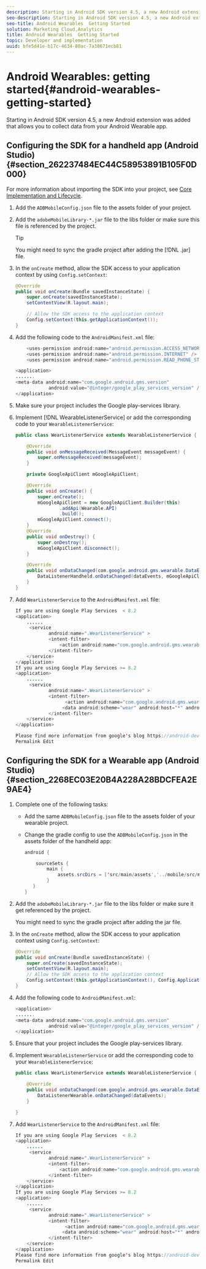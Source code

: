 ```yaml
---
description: Starting in Android SDK version 4.5, a new Android extension was added that allows you to collect data from your Android Wearable app.
seo-description: Starting in Android SDK version 4.5, a new Android extension was added that allows you to collect data from your Android Wearable app.
seo-title: Android Wearables  Getting Started
solution: Marketing Cloud,Analytics
title: Android Wearables  Getting Started
topic: Developer and implementation
uuid: bfe5d41e-b17c-4634-80ac-7a38671ecb81
---
```


# Android Wearables: getting started{#android-wearables-getting-started}

Starting in Android SDK version 4.5, a new Android extension was added that allows you to collect data from your Android Wearable app.

## Configuring the SDK for a handheld app (Android Studio) {#section_262237484EC44C58953891B105F0D000}

For more information about importing the SDK into your project, see [Core Implementation and Lifecycle](/help/android/getting-started/dev-qs.md).

1. Add the `ADBMobileConfig.json` file to the assets folder of your project. 
1. Add the `adobeMobileLibrary-*.jar` file to the libs folder or make sure this file is referenced by the project.

   >[!TIP]
   >
   >You might need to sync the gradle project after adding the [!DNL .jar] file.

1. In the `onCreate` method, allow the SDK access to your application context by using `Config.setContext`: 

   ```java
   @Override 
   public void onCreate(Bundle savedInstanceState) { 
       super.onCreate(savedInstanceState); 
       setContentView(R.layout.main); 

       // Allow the SDK access to the application context 
       Config.setContext(this.getApplicationContext()); 
   }
   ```

1. Add the following code to the `AndroidManifest.xml` file: 

   ```java
       <uses-permission android:name="android.permission.ACCESS_NETWORK_STATE" /> 
       <uses-permission android:name="android.permission.INTERNET" /> 
       <uses-permission android:name="android.permission.READ_PHONE_STATE" /> 

   <application> 
   ....... 
   <meta-data android:name="com.google.android.gms.version" 
               android:value="@integer/google_play_services_version" /> 
   </application>
   ```

1. Make sure your project includes the Google play-services library. 
1. Implement [!DNL WearableListenerService] or add the corresponding code to your `WearableListenerService`: 

   ```java
   public class WearListenerService extends WearableListenerService { 

       @Override 
       public void onMessageReceived(MessageEvent messageEvent) { 
           super.onMessageReceived(messageEvent); 
       } 

       private GoogleApiClient mGoogleApiClient; 

       @Override 
       public void onCreate() { 
           super.onCreate(); 
           mGoogleApiClient = new GoogleApiClient.Builder(this) 
                   .addApi(Wearable.API) 
                   .build(); 
           mGoogleApiClient.connect(); 
       } 
       @Override 
       public void onDestroy() { 
           super.onDestroy(); 
           mGoogleApiClient.disconnect(); 
       } 

       @Override 
       public void onDataChanged(com.google.android.gms.wearable.DataEventBuffer dataEvents) { 
           DataListenerHandheld.onDataChanged(dataEvents, mGoogleApiClient, this); 
       } 
   }
   ```

1. Add `WearListenerService` to the `AndroidManifest.xml` file: 

   ```java
   If you are using Google Play Services  < 8.2 
   <application> 
       ...... 
        <service 
               android:name=".WearListenerService" > 
               <intent-filter> 
                   <action android:name="com.google.android.gms.wearable.BIND_LISTENER" /> 
               </intent-filter> 
       </service> 
   </application> 
   If you are using Google Play Services >= 8.2 
   <application> 
       ...... 
        <service 
               android:name=".WearListenerService" > 
               <intent-filter> 
                     <action android:name="com.google.android.gms.wearable.DATA_CHANGED" /> 
                    <data android:scheme="wear" android:host="*" android:pathPrefix="/abdmobile" /> 
               </intent-filter> 
       </service> 
   </application> 

   Please find more information from google's blog https://android-developers.googleblog.com/2016/04/deprecation-of-bindlistener.html. 
   Permalink Edit
   ```

## Configuring the SDK for a Wearable app (Android Studio) {#section_2268EC03E20B4A228A28BDCFEA2E9AE4}

1. Complete one of the following tasks:

    * Add the same `ADBMobileConfig.json` file to the assets folder of your wearable project. 
    * Change the gradle config to use the  `ADBMobileConfig.json` in the assets folder of the handheld app:

      ```java
      android { 

          sourceSets { 
              main { 
                  assets.srcDirs = ['src/main/assets','../mobile/src/main/assets'] 
              } 
         } 
      }
      ```

1. Add the `adobeMobileLibrary-*.jar` file to the libs folder or make sure it get referenced by the project.

   You might need to sync the gradle project after adding the jar file. 

1. In the `onCreate` method, allow the SDK access to your application context using `Config.setContext`: 

   ```java
   @Override 
   public void onCreate(Bundle savedInstanceState) { 
       super.onCreate(savedInstanceState); 
       setContentView(R.layout.main);      
       // Allow the SDK access to the application context 
       Config.setContext(this.getApplicationContext(), Config.ApplicationType.APPLICATION_TYPE_WEARABLE); 
   }
   ```

1. Add the following code to `AndroidManifest.xml`: 

   ```java
   <application> 
   ....... 
   <meta-data android:name="com.google.android.gms.version" 
               android:value="@integer/google_play_services_version" /> 
   </application>
   ```

1. Ensure that your project includes the Google play-services library. 
1. Implement `WearableListenerService` or add the corresponding code to your `WearableListenerService`: 

   ```java
   public class WearListenerService extends WearableListenerService { 

       @Override 
       public void onDataChanged(com.google.android.gms.wearable.DataEventBuffer dataEvents) { 
           DataListenerWearable.onDataChanged(dataEvents); 
       } 

   }
   ```

1. Add `WearListenerService` to the `AndroidManifest.xml` file: 

   ```java
   If you are using Google Play Services  < 8.2 
   <application> 
       ...... 
        <service 
               android:name=".WearListenerService" > 
               <intent-filter> 
                   <action android:name="com.google.android.gms.wearable.BIND_LISTENER" /> 
               </intent-filter> 
       </service> 
   </application> 
   If you are using Google Play Services >= 8.2 
   <application> 
       ...... 
        <service 
               android:name=".WearListenerService" > 
               <intent-filter> 
                     <action android:name="com.google.android.gms.wearable.DATA_CHANGED" /> 
                    <data android:scheme="wear" android:host="*" android:pathPrefix="/abdmobile" /> 
               </intent-filter> 
       </service> 
   </application> 
   Please find more information from google's blog https://android-developers.googleblog.com/2016/04/deprecation-of-bindlistener.html. 
   Permalink Edit
   ```

